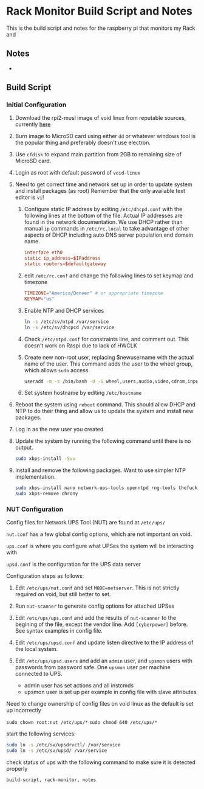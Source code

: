 <h1 id="top">Rack Monitor Build Script and Notes</h1>

This is the build script and notes for the raspberry pi that monitors my Rack and 


<h2 id="notes">Notes</h2>

-

<h2 id="build-script">Build Script</h2>

<h3 id="initial-configuration">Initial Configuration</h3>

1. Download the rpi2-musl image of void linux from reputable sources, currently [here](https://alpha.de.repo.voidlinux.org/live/current/)

2. Burn image to MicroSD card using either `dd` or whatever windows tool is the popular thing and preferably doesn't use electron.

3. Use `cfdisk` to expand main partition from 2GB to remaining size of MicroSD card.

4. Login as root with default password of `void-linux`

5. Need to get correct time and network set up in order to update system and install packages (as root)
   Remember that the only available text editor is `vi`!

	1. Configure static IP address by editing `/etc/dhcpd.conf` with the following lines at the bottom of the file.
	   Actual IP addresses are found in the network documentation.
	   We use DHCP rather than manual `ip` commands in `/etc/rc.local` to take advantage of other aspects of DHCP including auto DNS server population and domain name.
		```conf
		interface eth0
		static ip_address=$IPaddress
		static routers=$defaultgateway
		```

	2. edit `/etc/rc.conf` and change the following lines to set keymap and timezone
		```conf
		TIMEZONE="America/Denver" # or appropriate timezone
		KEYMAP="us"
		```

	3. Enable NTP and DHCP services
		```bash
		ln -s /etc/sv/ntpd /var/service
		ln -s /etc/sv/dhcpcd /var/service
		```

	4. Check `/etc/ntpd.conf` for constraints line, and comment out. This doesn't work on Raspi due to lack of HWCLK
	
	5. Create new non-root user, replacing $newusername with the actual name of the user.
	   This command adds the user to the wheel group, which allows `sudo` access
		```bash
		useradd -m -s /bin/bash -U -G wheel,users,audio,video,cdrom,input $newusername
		```
	
	6. Set system hostname by editing `/etc/hostname`

6. Reboot the system using `reboot` command. This should allow DHCP and NTP to do their thing and allow us to update the system and install new packages.

7. Log in as the new user you created

8. Update the system by running the following command until there is no output.
	```bash
	sudo xbps-install -Svu
	```

9. Install and remove the following packages. Want to use simpler NTP implementation.
	```bash
	sudo xbps-install nano network-ups-tools openntpd rng-tools thefuck vim htop
	sudo xbps-remove chrony
	```

<h3 id="nut-config">NUT Configuration</h3>

Config files for Network UPS Tool (NUT) are found at `/etc/ups/`

`nut.conf` has a few global config options, which are not important on void.

`ups.conf` is where you configure what UPSes the system will be interacting with

`upsd.conf` is the configuration for the UPS data server

Configuration steps as follows:

1. Edit `/etc/ups/nut.conf` and set `MODE=netserver`. This is not strictly required on void, but still better to set.

2. Run `nut-scanner` to generate config options for attached UPSes

3. Edit `/etc/ups/ups.conf` and add the results of `nut-scanner` to the begining of the file, except the vendor line. Add `[cyberpower]` before.
   See syntax examples in config file.

4. Edit `/etc/ups/upsd.conf` and update listen directive to the IP address of the local system.

5. Edit `/etc/ups/upsd.users` and add an `admin` user, and `upsmon` users with passwords from password safe. One `upsmon` user per machine connected to UPS.
	- admin user has set actions and all instcmds
	- upsmon user is set up per example in config file with slave attributes

Need to change ownership of config files on void linux as the default is set up incorrectly

`sudo chown root:nut /etc/ups/*`
`sudo chmod 640 /etc/ups/*`

start the following services:

 ```bash
sudo ln -s /etc/sv/upsdrvctl/ /var/service
sudo ln -s /etc/sv/upsd/ /var/service
```

check status of ups with the following command to make sure it is detected properly


```tags
build-script, rack-monitor, notes
```
